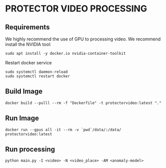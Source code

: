 # PROTECTOR VIDEO PROCESSING

## Requirements

We highly recommend the use of GPU to processing video. We recommend install the NVIDIA tool:

```
sudo apt install -y docker.io nvidia-container-toolkit
```

Restart docker service

```
sudo systemctl daemon-reload
sudo systemctl restart docker
```

## Build Image

```
docker build --pulll --rm -f "Dockerfile" -t protectorvideo:latest "."
```

## Run Image

```
docker run --gpus all -it --rm -v `pwd`/data/:/data/ protectorvideo:latest
```

## Run processing

```
python main.py -I <video> -N <video_place> -AM <anomaly-model>
```